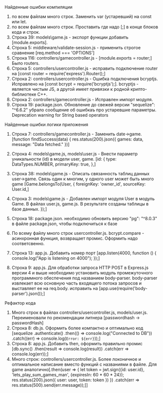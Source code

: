 Найденные ошибки компиляции
1. по всем файлам много строк. Заменить var (устаревший) на const или let.
2. по всем файлам много строк. Проставить где надо [;] в конце блоков кода и строк.
3. Строка 39: models\game.js - экспорт функции добавить [module.exports].
4. Строка 5: middleware/validate-session.js - применить строгое сравнение [req.method === 'OPTIONS'] 
5. Строка 116: controllers/gamecontroller.js - [module.exports = router;] Было routers.
6. Строка 5: controllers/usercontroller.js - исправить подключение router на [const router = require('express').Router();]
7. Строка 2: controllers/usercontroller.js - Ошибка подключения bcryptjs. Исправлено на [const bcrypt = require('bcryptjs');]. bcryptjs - является чистым JS, а другой имеет привязки к родной крипто-библиотеке C++.
8. Строка 2: controllers/gamecontroller.js - Исправлен импорт модуля.
10. Строка 19: package.json. Обновление до свежей версии "sequelize": "^6.6.2" убрало сообщение об ошибкаъ про устаревшие параметры.
Deprecation warning for String based operators

Найденные ошибки логики приложения
1. Строка 7: controllers/gamecontroller.js - Заменить date->game.
[function findSuccess(data) {
                res.status(200).json({
                    games: data,
                    message: "Data fetched."
                })]
2. Строка 4: models\game.js, models\user.js - Внести параметр уникальности (id) в модели user, game.     [id: {
                                                             type: DataTypes.NUMBER,
                                                             primaryKey: true,
                                                         },]
                                                         
3. Строка 38: models\game.js - Описать связанность таблиц данных user->game.
Связь один к многим, у одного user может быть много game [Game.belongsTo(User, {
                                                              foreignKey: 'owner_id',
                                                              sourceKey: User.id,]
4. Строка 3: models\game.js - Добавлен импорт  модуля User в модуль Game. В файлах user.js, game.js. В результате созданы таблицы в базе данных.                                                        });]
5. Строка 18: package.json. необходимо обновить версию "pg": "^8.0.3" в файле package.json, чтобы подключиться к базе
6. По всему файлу много строк usercontroller.js. bcrypt.compare - асинхронная функция, возвращает промис. Оформить надо соответсвенно. 
7. Строка 13: app.js. Добавить номер порт [app.listen(4000, function () {
        console.log("App is listening on 4000");
    });]
8. Строка 9: app.js. Для обработки запроса HTTP POST в Express.js версии 4 и выше необходимо установить модуль промежуточного программного
обеспечения под названием body-parser. body-parser извлекает всю основную часть входящего потока запросов и выставляет ее на req.body. исправить на [app.use(require('body-parser').json());]

Рефактор кода
1. Много строк в файлах controllers/usercontroller.js, models/user.js. Переименовали по рекомендации литнера [passwordhash -> passwordHash]
2. Строка 8: db.js. Оформить более компактно и оптимально код
[sequelize
       .authenticate()
       .then(() => console.log("Connected to DB"))
       .catch((err) => console.log(`Error: ${err}`));]
3. Строка 8: app.js. Добавить then, оформить правильно промис
[db.sync()
       .then(result => console.log(result))
       .catch(err => console.log(err));]
5. Много строк: controllers/usercontroller.js. Более локоничное и оптимальное написание вместо функций с названиями в файле. Для game аналогично[.then(user => {
                                                         let token = jwt.sign({id: user.id}, 'lets_play_sum_games_man', {expiresIn: 60 * 60 * 24});
                                                         res.status(200).json({
                                                             user: user,
                                                             token: token
                                                         })
                                                     })
                                                     .catch(err => res.status(500).send(err.message));]]




